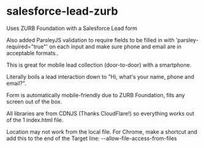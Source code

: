 # salesforce-lead-zurb
Uses ZURB Foundation with a Salesforce Lead form

Also added ParsleyJS validation to require fields to be filled in with 'parsley-required="true"' on each input and make sure phone and email are in acceptable formats..

This is great for mobile lead collection (door-to-door) with a smartphone.

Literally boils a lead interaction down to "Hi, what's your name, phone and email?".

Form is automatically mobile-friendly due to ZURB Foundation, fits any screen out of the box.

All libraries are from CDNJS (Thanks CloudFlare!) so everything works out of the 1 index.html file.

Location may not work from the local file. For Chrome, make a shortcut and add this to the end of the Target line:  --allow-file-access-from-files
